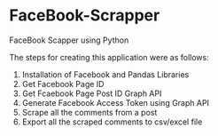 # FaceBook-Scrapper
FaceBook Scapper using Python

The steps for creating this application were as follows:

1. Installation of Facebook and Pandas Libraries
2. Get Facebook Page ID
3. Get Fcaebook Page Post ID Graph API
4. Generate Facebook Access Token using Graph API
5. Scrape all the comments from a post
6. Export all the scraped comments to csv/excel file

